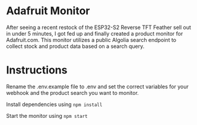 # Adafruit Monitor

After seeing a recent restock of the ESP32-S2 Reverse TFT Feather sell out in under 5 minutes, I got fed up and finally created a product monitor for Adafruit.com. This monitor utilizes a public Algolia search endpoint to collect stock and product data based on a search query.

# Instructions

Rename the .env.example file to .env and set the correct variables for your webhook and the product search you want to monitor.

Install dependencies using
`npm install`

Start the monitor using
`npm start`
